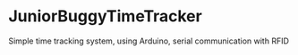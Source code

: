 # JuniorBuggyTimeTracker
Simple time tracking system, using Arduino, serial communication with RFID
